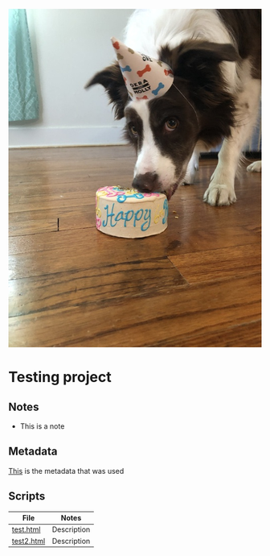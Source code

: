 <p align='center'>
	<img src='./posa.jpg'/>
</p>

# Testing project

## Notes
* This is a note

## Metadata
[This](./metadata.tsv) is the metadata that was used
## Scripts

<!---Scripts--->
File | Notes
--- | ---
[test.html](./scripts/test.html) | Description
[test2.html](./scripts/test2.html) | Description
<!---/Scripts--->